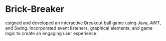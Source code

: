 # Brick-Breaker
esigned and developed an interactive Breakout ball game using Java, AWT, and Swing. Incorporated event listeners, graphical elements, and game logic to create an engaging user experience.
